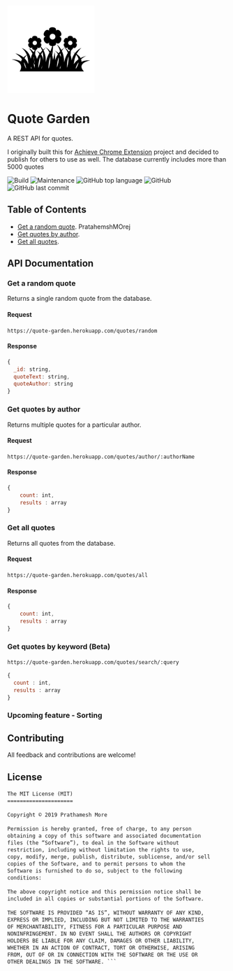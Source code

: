![Icon](/assets/icon.png)


# Quote Garden
A REST API for quotes.

I originally built this for [Achieve Chrome Extension](https://github.com/pprathameshmore/Achieve-Chrome-Extension) project and decided to publish for others to use as well. The database currently includes more than 5000 quotes

![Build](https://travis-ci.com/pprathameshmore/QuoteGarden.svg?branch=master)
![Maintenance](https://img.shields.io/maintenance/yes/2020?style=plastic)
![GitHub top language](https://img.shields.io/github/languages/top/pprathameshmore/QuoteGarden?style=plastic)
![GitHub](https://img.shields.io/github/license/pprathameshmore/QuoteGarden?style=plastic)
![GitHub last commit](https://img.shields.io/github/last-commit/pprathameshmore/QuoteGarden?style=plastic)

## Table of Contents

* [Get a random quote](#get-a-random-quote).   PratahemshMOrej
* [Get quotes by author](#get-quotes-by-author).
* [Get all quotes](#get-all-quotes).

## API Documentation

### Get a random quote

Returns a single random quote from the database.

#### Request

``` https://quote-garden.herokuapp.com/quotes/random ```

#### Response

```javascript
{
  _id: string,
  quoteText: string,
  quoteAuthor: string
}
```

### Get quotes by author

Returns multiple quotes for a particular author.

#### Request

``` https://quote-garden.herokuapp.com/quotes/author/:authorName ```


#### Response

```javascript
{
    count: int,
    results : array
}
```

### Get all quotes

Returns all quotes from the database.

#### Request

``` https://quote-garden.herokuapp.com/quotes/all ```

#### Response
```javascript
{
    count: int,
    results : array
}
```

### Get quotes by keyword (Beta)

``` https://quote-garden.herokuapp.com/quotes/search/:query ```

``` javascript
{
  count : int,
  results : array
}
```
### Upcoming feature - Sorting

## Contributing

All feedback and contributions are welcome!

## License

``` 
The MIT License (MIT)
=====================

Copyright © 2019 Prathamesh More

Permission is hereby granted, free of charge, to any person
obtaining a copy of this software and associated documentation
files (the “Software”), to deal in the Software without
restriction, including without limitation the rights to use,
copy, modify, merge, publish, distribute, sublicense, and/or sell
copies of the Software, and to permit persons to whom the
Software is furnished to do so, subject to the following
conditions:

The above copyright notice and this permission notice shall be
included in all copies or substantial portions of the Software.

THE SOFTWARE IS PROVIDED “AS IS”, WITHOUT WARRANTY OF ANY KIND,
EXPRESS OR IMPLIED, INCLUDING BUT NOT LIMITED TO THE WARRANTIES
OF MERCHANTABILITY, FITNESS FOR A PARTICULAR PURPOSE AND
NONINFRINGEMENT. IN NO EVENT SHALL THE AUTHORS OR COPYRIGHT
HOLDERS BE LIABLE FOR ANY CLAIM, DAMAGES OR OTHER LIABILITY,
WHETHER IN AN ACTION OF CONTRACT, TORT OR OTHERWISE, ARISING
FROM, OUT OF OR IN CONNECTION WITH THE SOFTWARE OR THE USE OR
OTHER DEALINGS IN THE SOFTWARE. ```


